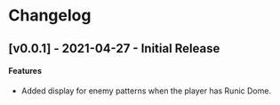 # Changelog

## [v0.0.1] - 2021-04-27 - Initial Release

#### Features

* Added display for enemy patterns when the player has Runic Dome.